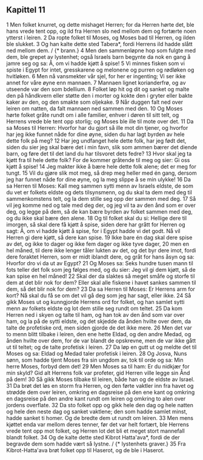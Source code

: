 ## Kapittel 11

1 Men folket knurret, og dette mishaget Herren; for da Herren hørte det, ble hans vrede tent opp, og ild fra Herren slo ned mellom dem og fortærte noen ytterst i leiren.
2 Da ropte folket til Moses, og Moses bad til Herren, og ilden ble slukket.
3 Og han kalte dette sted Tabera*, fordi Herrens ild hadde slått ned mellom dem. / {* brann.}
4 Men den sammenløpne hop som fulgte med dem, ble grepet av lystenhet; også Israels barn begynte da nok en gang å jamre seg og sa: Å, om vi hadde kjøtt å spise!
5 Vi minnes fisken som vi spiste i Egypt for intet, gresskarene og melonene og purren og rødløken og hvitløken.
6 Men nå vansmekter vår sjel, for her er ingenting; Vi ser ikke annet for våre øyne enn mannaen.
7 Mannaen lignet korianderfrø, og av utseende var den som bdellium.
8 Folket løp hit og dit og sanket og malte den på håndkvern eller støtte den i morter og kokte den i gryter eller bakte kaker av den, og den smakte som oljekake.
9 Når duggen falt ned over leiren om natten, da falt mannaen ned sammen med den.
10 Og Moses hørte folket gråte rundt om i alle familier, enhver i døren til sitt telt, og Herrens vrede ble tent opp storlig; og Moses ble ille til mote over det.
11 Da sa Moses til Herren: Hvorfor har du gjort så ille mot din tjener, og hvorfor har jeg ikke funnet nåde for dine øyne, siden du har lagt byrden av hele dette folk på meg?
12 Har jeg undfanget hele dette folk, har jeg født det, siden du sier jeg skal bære det i min favn, slik som ammen bærer det diende barn, og føre det til det land du har tilsvoret dets fedre?
13 Hvor skal jeg ta kjøtt fra til hele dette folk? For de kommer gråtende til meg og sier: Gi oss kjøtt å spise!
14 Jeg makter ikke å bære hele dette folk alene; det er meg for tungt.
15 Vil du gjøre slik mot meg, så drep meg heller med én gang, dersom jeg har funnet nåde for dine øyne, og la meg slippe å se min ulykke!
16 Da sa Herren til Moses: Kall meg sammen sytti menn av Israels eldste, de som du vet er folkets eldste og dets tilsynsmenn, og du skal ta dem med deg til sammenkomstens telt, og la dem stille seg opp der sammen med deg.
17 Så vil jeg komme ned og tale med deg der, og jeg vil ta av den ånd som er over deg, og legge på dem, så de kan bære byrden av folket sammen med deg, og du ikke skal bære den alene.
18 Og til folket skal du si: Hellige dere til imorgen, så skal dere få kjøtt å spise, siden dere har grått for Herren og sagt: Å, om vi hadde kjøtt å spise, for i Egypt hadde vi det godt. Nå vil Herren gi dere kjøtt, så dere kan spise.
19 Ikke bare én dag skal dere spise av det, og ikke to dager og ikke fem dager og ikke tyve dager,
20 men en hel måned, til dere ikke lenger tåler lukten av det, og det byr dere imot, fordi dere foraktet Herren, som er midt iblandt dere, og gråt for hans åsyn og sa: Hvorfor dro vi da ut av Egypt?
21 Og Moses sa: Seks hundre tusen mann til fots teller det folk som jeg følges med, og du sier: Jeg vil gi dem kjøtt, så de kan spise en hel måned!
22 Skal der da slaktes så meget småfe og storfe til dem at det blir nok for dem? Eller skal alle fiskene i havet sankes sammen til dem, så det blir nok for dem?
23 Da sa Herren til Moses: Er Herrens arm for kort? Nå skal du få se om det vil gå deg som jeg har sagt, eller ikke.
24 Så gikk Moses ut og kunngjorde Herrens ord for folket, og han samlet sytti menn av folkets eldste og lot dem stille seg rundt om teltet.
25 Da kom Herren ned i skyen og talte til ham, og han tok av den ånd som var over ham, og la på de sytti eldste, og det skjedde da ånden hvilte over dem, da talte de profetiske ord, men siden gjorde de det ikke mere.
26 Men det var to menn blitt tilbake i leiren, den ene hette Eldad, og den andre Medad, og ånden hvilte over dem, for de var blandt de opskrevne, men de var ikke gått ut til teltet; og de talte profetisk i leiren.
27 Da løp en gutt ut og meldte det til Moses og sa: Eldad og Medad taler profetisk i leiren.
28 Og Josva, Nuns sønn, som hadde tjent Moses fra sin ungdom av, tok til orde og sa: Min herre Moses, forbyd dem det!
29 Men Moses sa til ham: Er du nidkjær for min skyld? Gid alt Herrens folk var profeter, gid Herren ville legge sin Ånd på dem!
30 Så gikk Moses tilbake til leiren, både han og de eldste av Israel.
31 Da brøt det løs en storm fra Herren, og den førte vaktler inn fra havet og strødde dem over leiren, omkring en dagsreise på den ene kant og omkring en dagsreise på den andre kant rundt om leiren og omkring to alen over jordens overflate.
32 Da sto folket opp og gikk hele den dag og hele natten og hele den neste dag og sanket vaktlene; den som hadde samlet minst, hadde sanket ti homer. Og de bredte dem ut rundt om leiren.
33 Men mens kjøttet enda var mellom deres tenner, før det var helt fortært, ble Herrens vrede tent opp mot folket, og Herren lot det bli et meget stort mannefall blandt folket.
34 Og de kalte dette sted Kibrot Hatta'ava*, fordi de der begravde dem som hadde vært så lystne. / {* lystenhets graver.}
35 Fra Kibrot-Hatta'ava brøt folket opp til Haserot, og de ble i Haserot.
